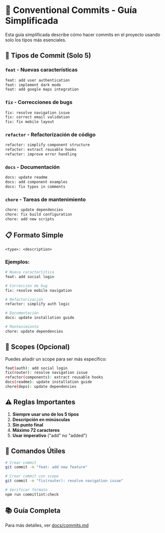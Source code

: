 # 📝 Conventional Commits - Guía Simplificada

Esta guía simplificada describe cómo hacer commits en el proyecto usando solo los tipos más esenciales.

## 🎯 Tipos de Commit (Solo 5)

### `feat` - Nuevas características
```bash
feat: add user authentication
feat: implement dark mode
feat: add google maps integration
```

### `fix` - Correcciones de bugs
```bash
fix: resolve navigation issue
fix: correct email validation
fix: fix mobile layout
```

### `refactor` - Refactorización de código
```bash
refactor: simplify component structure
refactor: extract reusable hooks
refactor: improve error handling
```

### `docs` - Documentación
```bash
docs: update readme
docs: add component examples
docs: fix typos in comments
```

### `chore` - Tareas de mantenimiento
```bash
chore: update dependencies
chore: fix build configuration
chore: add new scripts
```

## 📋 Formato Simple

```
<type>: <description>
```

### Ejemplos:

```bash
# Nueva característica
feat: add social login

# Corrección de bug
fix: resolve mobile navigation

# Refactorización
refactor: simplify auth logic

# Documentación
docs: update installation guide

# Mantenimiento
chore: update dependencies
```

## 🎯 Scopes (Opcional)

Puedes añadir un scope para ser más específico:

```bash
feat(auth): add social login
fix(router): resolve navigation issue
refactor(components): extract reusable hooks
docs(readme): update installation guide
chore(deps): update dependencies
```

## ⚠️ Reglas Importantes

1. **Siempre usar uno de los 5 tipos**
2. **Descripción en minúsculas**
3. **Sin punto final**
4. **Máximo 72 caracteres**
5. **Usar imperativo** ("add" no "added")

## 🚀 Comandos Útiles

```bash
# Crear commit
git commit -m "feat: add new feature"

# Crear commit con scope
git commit -m "fix(router): resolve navigation issue"

# Verificar formato
npm run commitlint:check
```

## 📚 Guía Completa

Para más detalles, ver [docs/commits.md](./commits.md) 